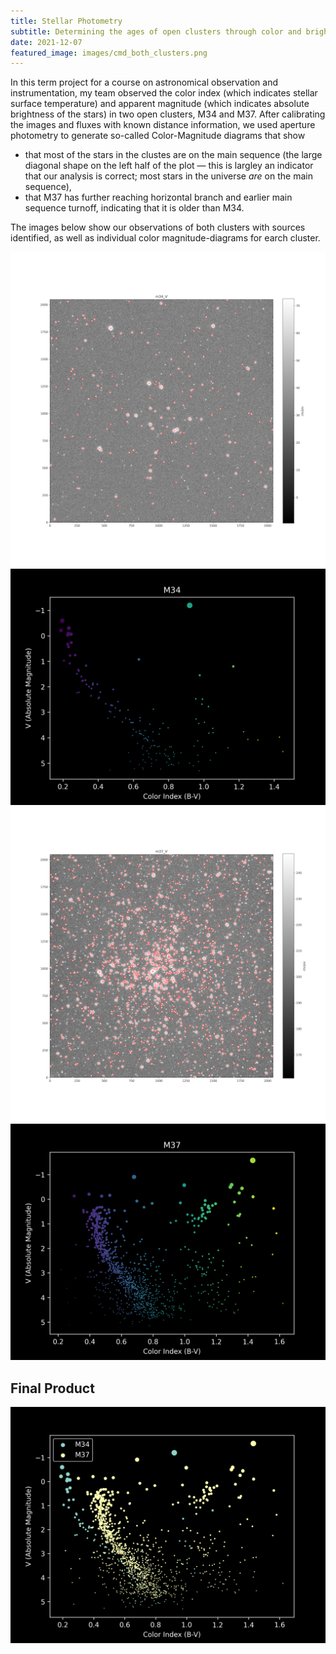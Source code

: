 ```yaml
---
title: Stellar Photometry
subtitle: Determining the ages of open clusters through color and brightness
date: 2021-12-07
featured_image: images/cmd_both_clusters.png
---
```


In this term project for a course on astronomical observation and instrumentation, my team observed the color index (which indicates stellar surface temperature) and apparent magnitude (which indicates absolute brightness of the stars) in two open clusters, M34 and M37. After calibrating the images and fluxes with known distance information, we used aperture photometry to generate so-called Color-Magnitude diagrams that show

- that most of the stars in the clustes are on the main sequence (the large diagonal shape on the left half of the plot — this is largley an indicator that our analysis is correct; most stars in the universe *are* on the main sequence),
- that M37 has further reaching horizontal branch and earlier main sequence turnoff, indicating that it is older than M34.

The images below show our observations of both clusters with sources identified, as well as individual color magnitude-diagrams for earch cluster.

<div class="gallery" data-columns="1">
	<img src="/images/m34_V_sources.png">
    <img src="/images/cmd_m34.png">
    <img src="/images/m37_V_sources.png">
    <img src="/images/cmd_m37.png">
</div>

## Final Product

![](/images/cmd_both_clusters.png)